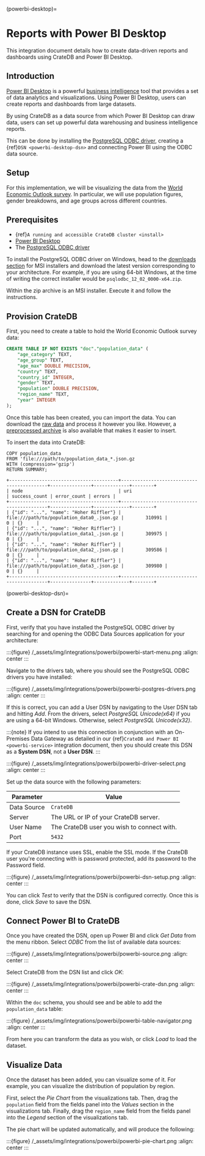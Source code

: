 (powerbi-desktop)=

# Reports with Power BI Desktop

This integration document details how to create data-driven reports and
dashboards using CrateDB and Power BI Desktop.

## Introduction

[Power BI Desktop] is a powerful [business intelligence] tool that provides
a set of data analytics and visualizations. Using Power BI Desktop, users can
create reports and dashboards from large datasets.

By using CrateDB as a data source from which Power BI Desktop can draw data,
users can set up powerful data warehousing and business intelligence
reports.

This can be done by installing the [PostgreSQL ODBC driver], creating a
{ref}`DSN <powerbi-desktop-dsn>` and connecting Power BI using the ODBC data
source.

## Setup

For this implementation, we will be visualizing the data from the [World
Economic Outlook survey][world economic outlook survey]. In particular, we will use population figures,
gender breakdowns, and age groups across different countries.

## Prerequisites

- {ref}`A running and accessible CrateDB cluster <install>`
- [Power BI Desktop]
- The [PostgreSQL ODBC driver]

To install the PostgreSQL ODBC driver on Windows, head to the [downloads
section][downloads section] for MSI installers and download the latest version corresponding to
your architecture. For example, if you are using 64-bit Windows, at the time
of writing the correct installer would be `psqlodbc_12_02_0000-x64.zip`.

Within the zip archive is an MSI installer. Execute it and follow the
instructions.

## Provision CrateDB

First, you need to create a table to hold the World Economic Outlook survey
data:

```sql
CREATE TABLE IF NOT EXISTS "doc"."population_data" (
    "age_category" TEXT,
    "age_group" TEXT,
    "age_max" DOUBLE PRECISION,
    "country" TEXT,
    "country_id" INTEGER,
    "gender" TEXT,
    "population" DOUBLE PRECISION,
    "region_name" TEXT,
    "year" INTEGER
);
```

Once this table has been created, you can import the data. You can download
the [raw data] and process it however you like. However, a [preprocessed
archive][preprocessed archive] is also available that makes it easier to insert.

To insert the data into CrateDB:

```
COPY population_data
FROM 'file:///path/to/population_data_*.json.gz
WITH (compression='gzip')
RETURN SUMMARY;

+----------------------------------------+-------------------------------------------+---------------+-------------+--------+
| node                                   | uri                                       | success_count | error_count | errors |
+----------------------------------------+-------------------------------------------+---------------+-------------+--------+
| {"id": "...", "name": "Hoher Riffler"} | file:///path/to/population_data0_.json.gz |        310991 |           0 | {}     |
| {"id": "...", "name": "Hoher Riffler"} | file:///path/to/population_data1_.json.gz |        309975 |           0 | {}     |
| {"id": "...", "name": "Hoher Riffler"} | file:///path/to/population_data2_.json.gz |        309586 |           0 | {}     |
| {"id": "...", "name": "Hoher Riffler"} | file:///path/to/population_data3_.json.gz |        309980 |           0 | {}     |
+----------------------------------------+-------------------------------------------+---------------+-------------+--------+
```

(powerbi-desktop-dsn)=

## Create a DSN for CrateDB

First, verify that you have installed the PostgreSQL ODBC driver by searching
for and opening the ODBC Data Sources application for your architecture:

:::{figure} /_assets/img/integrations/powerbi/powerbi-start-menu.png
:align: center
:::

Navigate to the drivers tab, where you should see the PostgreSQL ODBC drivers
you have installed:

:::{figure} /_assets/img/integrations/powerbi/powerbi-postgres-drivers.png
:align: center
:::

If this is correct, you can add a User DSN by navigating to the User DSN tab
and hitting *Add*. From the drivers, select *PostgreSQL Unicode(x64)* if you
are using a 64-bit Windows. Otherwise, select *PostgreSQL Unicode(x32)*.

:::{note}
If you intend to use this connection in conjunction with an On-Premises
Data Gateway as detailed in our {ref}`CrateDB and Power BI
<powerbi-service>` integration document, then you should create
this DSN as a **System DSN**, not a **User DSN**.
:::

:::{figure} /_assets/img/integrations/powerbi/powerbi-driver-select.png
:align: center
:::

Set up the data source with the following parameters:

| **Parameter** | **Value**                                  |
| ------------- | ------------------------------------------ |
| Data Source   | `CrateDB`                                  |
| Server        | The URL or IP of your CrateDB server.      |
| User Name     | The CrateDB user you wish to connect with. |
| Port          | `5432`                                     |

If your CrateDB instance uses SSL, enable the SSL mode. If the CrateDB user
you're connecting with is password protected, add its password to the Password
field.

:::{figure} /_assets/img/integrations/powerbi/powerbi-dsn-setup.png
:align: center
:::

You can click *Test* to verify that the DSN is configured correctly. Once this
is done, click *Save* to save the DSN.

## Connect Power BI to CrateDB

Once you have created the DSN, open up Power BI and click *Get Data* from the
menu ribbon. Select *ODBC* from the list of available data sources:

:::{figure} /_assets/img/integrations/powerbi/powerbi-source.png
:align: center
:::

Select CrateDB from the DSN list and click *OK*:

:::{figure} /_assets/img/integrations/powerbi/powerbi-crate-dsn.png
:align: center
:::

Within the `doc` schema, you should see and be able to add the
`population_data` table:

:::{figure} /_assets/img/integrations/powerbi/powerbi-table-navigator.png
:align: center
:::

From here you can transform the data as you wish, or click *Load* to load
the dataset.

## Visualize Data

Once the dataset has been added, you can visualize some of it. For example,
you can visualize the distribution of population by region.

First, select the *Pie Chart* from the visualizations tab. Then, drag the
`population` field from the fields panel into the *Values* section in the
visualizations tab. Finally, drag the `region_name` field from the fields
panel into the *Legend* section of the visualizations tab.

The pie chart will be updated automatically, and will produce the following:

:::{figure} /_assets/img/integrations/powerbi/powerbi-pie-chart.png
:align: center
:::

[business intelligence]: https://en.wikipedia.org/wiki/Business_intelligence
[downloads section]: https://www.postgresql.org/ftp/odbc/versions.old/msi/
[postgresql odbc driver]: https://odbc.postgresql.org/
[power bi desktop]: https://powerbi.microsoft.com/en-us/desktop/
[preprocessed archive]: https://cratedb.com/wp-content/uploads/2018/11/copy_from_population_data.zip
[raw data]: https://www.imf.org/en/Publications/WEO/weo-database/2017/April/download-entire-database
[world economic outlook survey]: https://www.imf.org/en/Publications/WEO
